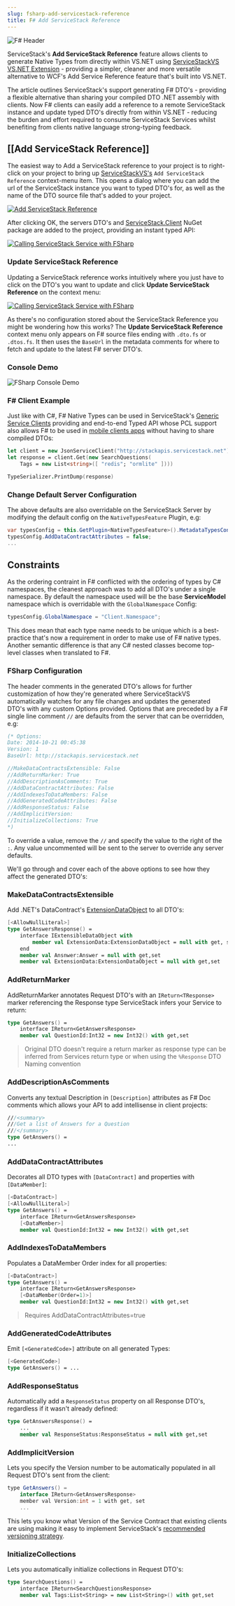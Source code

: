 ```yaml
---
slug: fsharp-add-servicestack-reference
title: F# Add ServiceStack Reference
---
```


![F# Header](https://raw.githubusercontent.com/ServiceStack/Assets/master/img/wikis/fsharp-header.png)

ServiceStack's **Add ServiceStack Reference** feature allows clients to generate Native Types from directly within VS.NET using [ServiceStackVS VS.NET Extension](?id=Creating-your-first-project) - providing a simpler, cleaner and more versatile alternative to WCF's Add Service Reference feature that's built into VS.NET.

The article outlines ServiceStack's support generating F# DTO's - providing a flexible alternative than sharing your compiled DTO .NET assembly with clients. Now F# clients can easily add a reference to a remote ServiceStack instance and update typed DTO's directly from within VS.NET - reducing the burden and effort required to consume ServiceStack Services whilst benefiting from clients native language strong-typing feedback. 

## [[Add ServiceStack Reference]]

The easiest way to Add a ServiceStack reference to your project is to right-click on your project to bring up [ServiceStackVS's](?id=Creating-your-first-project) `Add ServiceStack Reference` context-menu item. This opens a dialog where you can add the url of the ServiceStack instance you want to typed DTO's for, as well as the name of the DTO source file that's added to your project.

[![Add ServiceStack Reference](https://raw.githubusercontent.com/ServiceStack/Assets/master/img/apps/StackApis/add-service-ref-flow.png)](https://raw.githubusercontent.com/ServiceStack/Assets/master/img/apps/StackApis/add-service-ref-flow.png)

After clicking OK, the servers DTO's and [ServiceStack.Client](https://www.nuget.org/packages/ServiceStack.Client) NuGet package are added to the project, providing an instant typed API:

[![Calling ServiceStack Service with FSharp](https://raw.githubusercontent.com/ServiceStack/Assets/master/img/release-notes/fsharp-add-servicestack-reference.png)](https://raw.githubusercontent.com/ServiceStack/Assets/master/img/release-notes/fsharp-add-servicestack-reference.png)

### Update ServiceStack Reference

Updating a ServiceStack reference works intuitively where you just have to click on the DTO's you want to update and click **Update ServiceStack Reference** on the context menu:

[![Calling ServiceStack Service with FSharp](https://raw.githubusercontent.com/ServiceStack/Assets/master/img/release-notes/fsharp-update-servicestack-reference.png)](https://raw.githubusercontent.com/ServiceStack/Assets/master/img/release-notes/fsharp-update-servicestack-reference.png)

As there's no configuration stored about the ServiceStack Reference you might be wondering how this works? The **Update ServiceStack Reference** context menu only appears on F# source files ending with `.dto.fs` or `.dtos.fs`. It then uses the `BaseUrl` in the metadata comments for where to fetch and update to the latest F# server DTO's.

### Console Demo
![FSharp Console Demo](https://github.com/ServiceStack/Assets/raw/master/img/servicestackvs/servicestack%20reference/fsharp-demo.gif)

### F# Client Example

Just like with C#, F# Native Types can be used in ServiceStack's [Generic Service Clients](?id=CSharp-client) providing and end-to-end Typed API whose PCL support also allows F# to be used in [mobile clients apps](https://github.com/ServiceStackApps/HelloMobile) without having to share compiled DTOs:

```fsharp
let client = new JsonServiceClient("http://stackapis.servicestack.net")
let response = client.Get(new SearchQuestions(
    Tags = new List<string>([ "redis"; "ormlite" ])))        

TypeSerializer.PrintDump(response)
```

### Change Default Server Configuration

The above defaults are also overridable on the ServiceStack Server by modifying the default config on the `NativeTypesFeature` Plugin, e.g:

```csharp
var typesConfig = this.GetPlugin<NativeTypesFeature>().MetadataTypesConfig;
typesConfig.AddDataContractAttributes = false;
...
```

## Constraints

As the ordering contraint in F# conflicted with the ordering of types by C# namespaces, the cleanest approach was to add all DTO's under a single namespace. By default the namespace used will be the base **ServiceModel** namespace which is overridable with the `GlobalNamespace` Config:

```csharp
typesConfig.GlobalNamespace = "Client.Namespace";
```

This does mean that each type name needs to be unique which is a best-practice that's now a requirement in order to make use of F# native types. Another semantic difference is that any C# nested classes become top-level classes when translated to F#.  

### FSharp Configuration

The header comments in the generated DTO's allows for further customization of how they're generated where ServiceStackVS automatically watches for any file changes and updates the generated DTO's with any custom Options provided. Options that are preceded by a F# single line comment `//` are defaults from the server that can be overridden, e.g:

```fsharp
(* Options:
Date: 2014-10-21 00:45:38
Version: 1
BaseUrl: http://stackapis.servicestack.net

//MakeDataContractsExtensible: False
//AddReturnMarker: True
//AddDescriptionAsComments: True
//AddDataContractAttributes: False
//AddIndexesToDataMembers: False
//AddGeneratedCodeAttributes: False
//AddResponseStatus: False
//AddImplicitVersion: 
//InitializeCollections: True
*)
```

To override a value, remove the `//` and specify the value to the right of the `:`. Any value uncommented will be sent to the server to override any server defaults.

We'll go through and cover each of the above options to see how they affect the generated DTO's:

### MakeDataContractsExtensible

Add .NET's DataContract's [ExtensionDataObject](http://msdn.microsoft.com/en-us/library/system.runtime.serialization.extensiondataobject(v=vs.110).aspx) to all DTO's:

```fsharp
[<AllowNullLiteral>]
type GetAnswersResponse() = 
    interface IExtensibleDataObject with
        member val ExtensionData:ExtensionDataObject = null with get, set
    end
    member val Ansnwer:Answer = null with get,set
    member val ExtensionData:ExtensionDataObject = null with get,set
```

### AddReturnMarker

AddReturnMarker annotates Request DTO's with an `IReturn<TResponse>` marker referencing the Response type ServiceStack infers your Service to return:

```fsharp
type GetAnswers() = 
    interface IReturn<GetAnswersResponse>
    member val QuestionId:Int32 = new Int32() with get,set
``` 

> Original DTO doesn't require a return marker as response type can be inferred from Services return type or when using the `%Response` DTO Naming convention

### AddDescriptionAsComments

Converts any textual Description in `[Description]` attributes as F# Doc comments which allows your API to add intellisense in client projects:

```fsharp
///<summary>
///Get a list of Answers for a Question
///</summary>
type GetAnswers() = 
...
```

### AddDataContractAttributes

Decorates all DTO types with `[DataContract]` and properties with `[DataMember]`:

```fsharp
[<DataContract>]
[<AllowNullLiteral>]
type GetAnswers() = 
    interface IReturn<GetAnswersResponse>
    [<DataMember>]
    member val QuestionId:Int32 = new Int32() with get,set
```

### AddIndexesToDataMembers

Populates a DataMember Order index for all properties:

```fsharp
[<DataContract>]
type GetAnswers() = 
    interface IReturn<GetAnswersResponse>
    [<DataMember(Order=1)>]
    member val QuestionId:Int32 = new Int32() with get,set
```

> Requires AddDataContractAttributes=true

### AddGeneratedCodeAttributes

Emit `[<GeneratedCode>]` attribute on all generated Types:

```fsharp
[<GeneratedCode>]
type GetAnswers() = ...
```

### AddResponseStatus

Automatically add a `ResponseStatus` property on all Response DTO's, regardless if it wasn't already defined:

```fsharp
type GetAnswersResponse() = 
    ...
    member val ResponseStatus:ResponseStatus = null with get,set
```

### AddImplicitVersion

Lets you specify the Version number to be automatically populated in all Request DTO's sent from the client: 

```csharp
type GetAnswers() = 
    interface IReturn<GetAnswersResponse>
    member val Version:int = 1 with get, set
    ...
```

This lets you know what Version of the Service Contract that existing clients are using making it easy to implement ServiceStack's [recommended versioning strategy](http://stackoverflow.com/a/12413091/85785). 

### InitializeCollections

Lets you automatically initialize collections in Request DTO's:

```fsharp
type SearchQuestions() = 
    interface IReturn<SearchQuestionsResponse>
    member val Tags:List<String> = new List<String>() with get,set
```